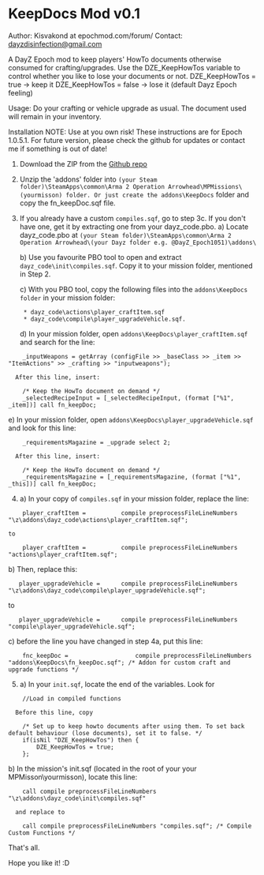 KeepDocs Mod v0.1
=================
Author: Kisvakond at epochmod.com/forum/
Contact: dayzdisinfection@gmail.com

A DayZ Epoch mod to keep players' HowTo documents otherwise consumed for crafting/upgrades.
Use the DZE_KeepHowTos variable to control whether you like to lose your documents or not.
DZE_KeepHowTos = true -> keep it
DZE_KeepHowTos = false -> lose it (default Dayz Epoch feeling)

Usage: Do your crafting or vehicle upgrade as usual. The document used will remain in your inventory.

Installation
NOTE: Use at you own risk! These instructions are for Epoch 1.0.5.1. For future version, please check the github for updates or contact me if something is out of date!

1. Download the ZIP from the [Github repo](https://github.com/Kisvakond/KeepDocs)

2. Unzip the 'addons' folder into ```(your Steam folder)\SteamApps\common\Arma 2 Operation Arrowhead\MPMissions\(yourmisson) folder. Or just create the addons\KeepDocs``` folder and copy the fn_keepDoc.sqf file.

3. If you already have a custom ```compiles.sqf```, go to step 3c.
   If you don't have one, get it by extracting one from your dayz_code.pbo.
   a) Locate dayz_code.pbo at ```(your Steam folder)\SteamApps\common\Arma 2 Operation Arrowhead\(your Dayz folder e.g. @DayZ_Epoch1051)\addons\```

   b) Use you favourite PBO tool to open and extract ```dayz_code\init\compiles.sqf```. Copy it to your mission folder, mentioned in Step 2.

   c) With you PBO tool, copy the following files into the ```addons\KeepDocs folder``` in your mission folder:
   ```
	* dayz_code\actions\player_craftItem.sqf
	* dayz_code\compile\player_upgradeVehicle.sqf.
   ```

   d) In your mission folder, open ```addons\KeepDocs\player_craftItem.sqf``` and search for the line:
```sqf
	_inputWeapons = getArray (configFile >> _baseClass >> _item >> "ItemActions" >> _crafting >> "inputweapons");	
```

      After this line, insert:
	  
```sqf
	/* Keep the HowTo document on demand */
	_selectedRecipeInput = [_selectedRecipeInput, (format ["%1", _item])] call fn_keepDoc;
```

   e) In your mission folder, open ```addons\KeepDocs\player_upgradeVehicle.sqf``` and look for this line:
```sqf   
	_requirementsMagazine = _upgrade select 2;
```	

      After this line, insert:
	  
```sqf	  
	/* Keep the HowTo document on demand */
	_requirementsMagazine = [_requirementsMagazine, (format ["%1", _this])] call fn_keepDoc;
```	
   
4. a) In your copy of ```compiles.sqf``` in your mission folder, replace the line:

```sqf
	player_craftItem =			compile preprocessFileLineNumbers "\z\addons\dayz_code\actions\player_craftItem.sqf";
```	
	
	to 	
	
```sqf	
	player_craftItem =			compile preprocessFileLineNumbers "actions\player_craftItem.sqf";
```		

   b) Then, replace this:
   
```sqf   
   player_upgradeVehicle =		compile preprocessFileLineNumbers "\z\addons\dayz_code\compile\player_upgradeVehicle.sqf";
```   
   
   to

```sqf   
   player_upgradeVehicle =		compile preprocessFileLineNumbers "compile\player_upgradeVehicle.sqf";
```   

   c) before the line you have changed in step 4a, put this line:
   
```sqf   
	fnc_keepDoc = 					compile preprocessFileLineNumbers "addons\KeepDocs\fn_keepDoc.sqf"; /* Addon for custom craft and upgrade functions */
```
		
5. a) In your ```init.sqf```, locate the end of the variables. Look for 

```sqf
	//Load in compiled functions
```	

      Before this line, copy
	  
```sqf
	/* Set up to keep howto documents after using them. To set back default behaviour (lose documents), set it to false. */
	if(isNil "DZE_KeepHowTos") then {
		DZE_KeepHowTos = true;
	};
```
	
   b) In the mission's init.sqf (located in the root of your your MPMisson\yourmisson), locate this line:
   
```sqf   
   	call compile preprocessFileLineNumbers "\z\addons\dayz_code\init\compiles.sqf"   
```	

      and replace to
	  
```sqf	  
	call compile preprocessFileLineNumbers "compiles.sqf"; /* Compile Custom Functions */
```

That's all.

Hope you like it! :D
